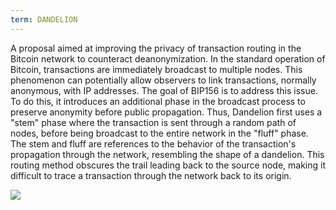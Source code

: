 ```yaml
---
term: DANDELION
---
```


A proposal aimed at improving the privacy of transaction routing in the Bitcoin network to counteract deanonymization. In the standard operation of Bitcoin, transactions are immediately broadcast to multiple nodes. This phenomenon can potentially allow observers to link transactions, normally anonymous, with IP addresses. The goal of BIP156 is to address this issue. To do this, it introduces an additional phase in the broadcast process to preserve anonymity before public propagation. Thus, Dandelion first uses a "stem" phase where the transaction is sent through a random path of nodes, before being broadcast to the entire network in the "fluff" phase. The stem and fluff are references to the behavior of the transaction's propagation through the network, resembling the shape of a dandelion. This routing method obscures the trail leading back to the source node, making it difficult to trace a transaction through the network back to its origin.

![](../../dictionnaire/assets/36.webp)

